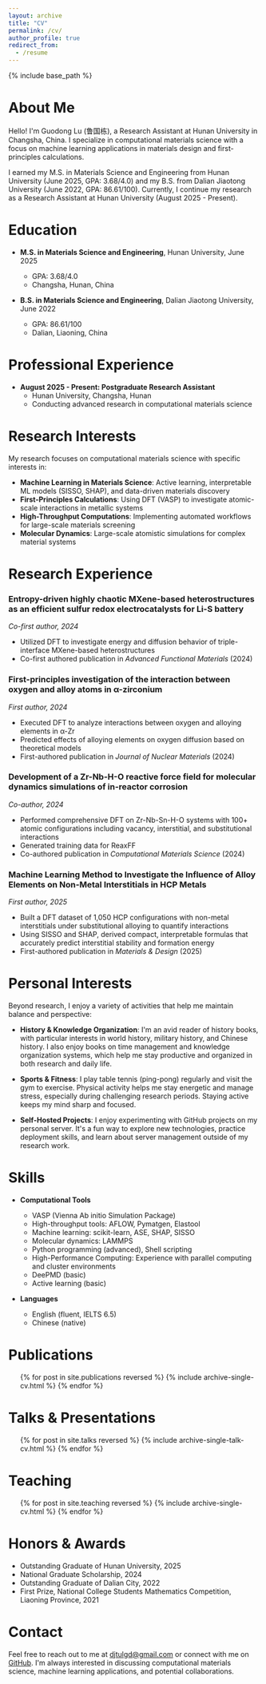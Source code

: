 ```yaml
---
layout: archive
title: "CV"
permalink: /cv/
author_profile: true
redirect_from:
  - /resume
---
```


{% include base_path %}

About Me
======
Hello! I'm Guodong Lu (鲁国栋), a Research Assistant at Hunan University in Changsha, China. I specialize in computational materials science with a focus on machine learning applications in materials design and first-principles calculations.

I earned my M.S. in Materials Science and Engineering from Hunan University (June 2025, GPA: 3.68/4.0) and my B.S. from Dalian Jiaotong University (June 2022, GPA: 86.61/100). Currently, I continue my research as a Research Assistant at Hunan University (August 2025 - Present).

Education
======
* **M.S. in Materials Science and Engineering**, Hunan University, June 2025
  * GPA: 3.68/4.0
  * Changsha, Hunan, China

* **B.S. in Materials Science and Engineering**, Dalian Jiaotong University, June 2022
  * GPA: 86.61/100
  * Dalian, Liaoning, China

Professional Experience
======
* **August 2025 - Present: Postgraduate Research Assistant**
  * Hunan University, Changsha, Hunan
  * Conducting advanced research in computational materials science

Research Interests
======
My research focuses on computational materials science with specific interests in:

* **Machine Learning in Materials Science**: Active learning, interpretable ML models (SISSO, SHAP), and data-driven materials discovery
* **First-Principles Calculations**: Using DFT (VASP) to investigate atomic-scale interactions in metallic systems
* **High-Throughput Computations**: Implementing automated workflows for large-scale materials screening
* **Molecular Dynamics**: Large-scale atomistic simulations for complex material systems

Research Experience
======

### Entropy-driven highly chaotic MXene-based heterostructures as an efficient sulfur redox electrocatalysts for Li-S battery
*Co-first author, 2024*

* Utilized DFT to investigate energy and diffusion behavior of triple-interface MXene-based heterostructures
* Co-first authored publication in *Advanced Functional Materials* (2024)

### First-principles investigation of the interaction between oxygen and alloy atoms in α-zirconium
*First author, 2024*

* Executed DFT to analyze interactions between oxygen and alloying elements in α-Zr
* Predicted effects of alloying elements on oxygen diffusion based on theoretical models
* First-authored publication in *Journal of Nuclear Materials* (2024)

### Development of a Zr-Nb-H-O reactive force field for molecular dynamics simulations of in-reactor corrosion
*Co-author, 2024*

* Performed comprehensive DFT on Zr-Nb-Sn-H-O systems with 100+ atomic configurations including vacancy, interstitial, and substitutional interactions
* Generated training data for ReaxFF
* Co-authored publication in *Computational Materials Science* (2024)

### Machine Learning Method to Investigate the Influence of Alloy Elements on Non-Metal Interstitials in HCP Metals
*First author, 2025*

* Built a DFT dataset of 1,050 HCP configurations with non-metal interstitials under substitutional alloying to quantify interactions
* Using SISSO and SHAP, derived compact, interpretable formulas that accurately predict interstitial stability and formation energy
* First-authored publication in *Materials & Design* (2025)

Personal Interests
======
Beyond research, I enjoy a variety of activities that help me maintain balance and perspective:

* **History & Knowledge Organization**: I'm an avid reader of history books, with particular interests in world history, military history, and Chinese history. I also enjoy books on time management and knowledge organization systems, which help me stay productive and organized in both research and daily life.

* **Sports & Fitness**: I play table tennis (ping-pong) regularly and visit the gym to exercise. Physical activity helps me stay energetic and manage stress, especially during challenging research periods. Staying active keeps my mind sharp and focused.

* **Self-Hosted Projects**: I enjoy experimenting with GitHub projects on my personal server. It's a fun way to explore new technologies, practice deployment skills, and learn about server management outside of my research work.

Skills
======
* **Computational Tools**
  * VASP (Vienna Ab initio Simulation Package)
  * High-throughput tools: AFLOW, Pymatgen, Elastool
  * Machine learning: scikit-learn, ASE, SHAP, SISSO
  * Molecular dynamics: LAMMPS
  * Python programming (advanced), Shell scripting
  * High-Performance Computing: Experience with parallel computing and cluster environments
  * DeePMD (basic)
  * Active learning (basic)

* **Languages**
  * English (fluent, IELTS 6.5)
  * Chinese (native)

Publications
======
  <ul>{% for post in site.publications reversed %}
    {% include archive-single-cv.html %}
  {% endfor %}</ul>

Talks & Presentations
======
  <ul>{% for post in site.talks reversed %}
    {% include archive-single-talk-cv.html  %}
  {% endfor %}</ul>

Teaching
======
  <ul>{% for post in site.teaching reversed %}
    {% include archive-single-cv.html %}
  {% endfor %}</ul>

Honors & Awards
======
* Outstanding Graduate of Hunan University, 2025
* National Graduate Scholarship, 2024
* Outstanding Graduate of Dalian City, 2022
* First Prize, National College Students Mathematics Competition, Liaoning Province, 2021

Contact
======
Feel free to reach out to me at [djtulgd@gmail.com](mailto:djtulgd@gmail.com) or connect with me on [GitHub](https://github.com/lgd-matlab). I'm always interested in discussing computational materials science, machine learning applications, and potential collaborations.
